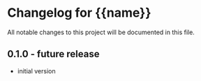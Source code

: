 # Changelog for {{name}}

All notable changes to this project will be documented in this file.


## 0.1.0 - future release
- initial version
